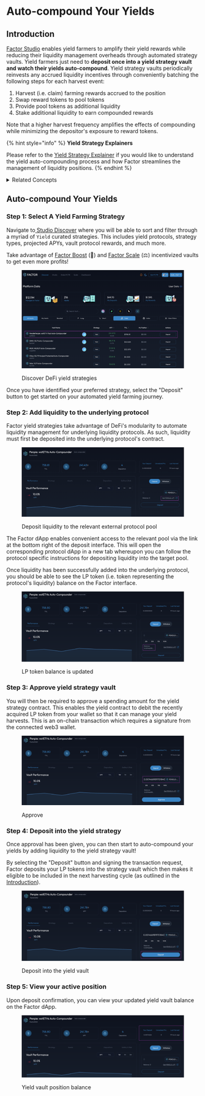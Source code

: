 # Auto-compound Your Yields

## Introduction

[Factor Studio](../../factor-studio.md) enables yield farmers to amplify their yield rewards while reducing their liquidity management overheads through automated strategy vaults. Yield farmers just need to **deposit once into a yield strategy vault and watch their yields auto-compound**. Yield strategy vaults periodically reinvests any accrued liquidity incentives through conveniently batching the following steps for each harvest event:

1. Harvest (i.e. claim) farming rewards accrued to the position
2. Swap reward tokens to pool tokens
3. Provide pool tokens as additional liquidity
4. Stake additional liquidity to earn compounded rewards

Note that a higher harvest frequency amplifies the effects of compounding while minimizing the depositor's exposure to reward tokens.

{% hint style="info" %}
**Yield Strategy Explainers**

Please refer to the [Yield Strategy Explainer](../../../getting-started/strategy-explainers/yield.md) if you would like to understand the yield auto-compounding process and how Factor streamlines the management of liquidity positions.
{% endhint %}

<details>

<summary>Related Concepts</summary>

* [Yield Farming](../../../factor-building-blocks/yield/concepts/yield-farming.md) -> Providing liquidity to protocols which provide significant liquidity incentives

</details>

## Auto-compound Your Yields

### Step 1: Select A Yield Farming Strategy

Navigate to[ Studio Discover](https://app.factor.fi/discover) where you will be able to sort and filter through a myriad of `Yield` curated strategies. This includes yield protocols, strategy types, projected APYs, vault protocol rewards, and much more.

Take advantage of [Factor Boost](../../../governance/factor-boost/) (🚀) and [Factor Scale](../../../governance/factor-scale/) (⚖️) incentivized vaults to get even more profits!

<figure><img src="../../../.gitbook/assets/Discover_Yield_Search.png" alt=""><figcaption><p>Discover DeFi yield strategies</p></figcaption></figure>

Once you have identified your preferred strategy, select the "Deposit" button to get started on your automated yield farming journey.

### Step 2: Add liquidity to the underlying protocol

Factor yield strategies take advantage of DeFi's modularity to automate liquidity management for underlying liquidity protocols. As such, liquidity must first be deposited into the underlying protocol's contract.

<figure><img src="../../../.gitbook/assets/Discover_Yield_GetLP.png" alt=""><figcaption><p>Deposit liquidity to the relevant external protocol pool</p></figcaption></figure>

The Factor dApp enables convenient access to the relevant pool via the link at the bottom right of the deposit interface. This will open the corresponding protocol dApp in a new tab whereupon you can follow the protocol specific instructions for depositing liquidity into the target pool.

Once liquidity has been successfully added into the underlying protocol, you should be able to see the LP token (i.e. token representing the protocol's liquidity) balance on the Factor interface.

<figure><img src="../../../.gitbook/assets/Discover_Yield_GotLP.png" alt=""><figcaption><p>LP token balance is updated</p></figcaption></figure>

### Step 3: Approve yield strategy vault

You will then be required to approve a spending amount for the yield strategy contract. This enables the yield contract to debit the recently acquired LP token from your wallet so that it can manage your yield harvests. This is an on-chain transaction which requires a signature from the connected web3 wallet.

<figure><img src="../../../.gitbook/assets/Discover_Yield_Approve.png" alt=""><figcaption><p>Approve </p></figcaption></figure>

### Step 4: Deposit into the yield strategy <a href="#step-4-add-liquidity-to-your-leveraged-position" id="step-4-add-liquidity-to-your-leveraged-position"></a>

Once approval has been given, you can then start to auto-compound your yields by adding liquidity to the yield strategy vault!

By selecting the "Deposit" button and signing the transaction request, Factor deposits your LP tokens into the strategy vault which then makes it eligible to be included in the next harvesting cycle (as outlined in the [Introduction](auto-compound-your-yields.md#introduction)).

<figure><img src="../../../.gitbook/assets/Discover_Yield_Deposit.png" alt=""><figcaption><p>Deposit into the yield vault</p></figcaption></figure>

### Step 5: View your active position <a href="#step-5-view-your-active-position" id="step-5-view-your-active-position"></a>

Upon deposit confirmation, you can view your updated yield vault balance on the Factor dApp.

<figure><img src="../../../.gitbook/assets/Discover_Yield_Success.png" alt=""><figcaption><p>Yield vault position balance</p></figcaption></figure>
